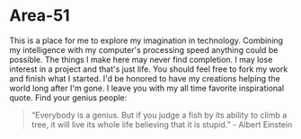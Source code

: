 # Area-51

This is a place for me to explore my imagination in technology. Combining my intelligence with my computer's processing speed anything could be possible. The things I make here may never find completion. I may lose interest in a project and that's just life. You should feel free to fork my work and finish what I started. I'd be honored to have my creations helping the world long after I'm gone. I leave you with my all time favorite inspirational quote. Find your genius people:

>“Everybody is a genius. But if you judge a fish by its ability to climb a tree, it will live its whole life believing that it is stupid.” - Albert Einstein